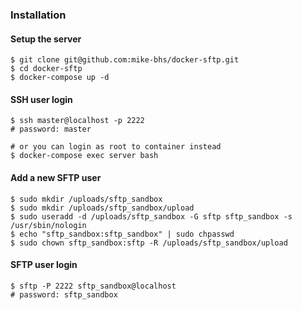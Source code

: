 ### Installation

#### Setup the server
```
$ git clone git@github.com:mike-bhs/docker-sftp.git
$ cd docker-sftp
$ docker-compose up -d
```

#### SSH user login
```
$ ssh master@localhost -p 2222
# password: master

# or you can login as root to container instead
$ docker-compose exec server bash
```

#### Add a new SFTP user
```
$ sudo mkdir /uploads/sftp_sandbox
$ sudo mkdir /uploads/sftp_sandbox/upload
$ sudo useradd -d /uploads/sftp_sandbox -G sftp sftp_sandbox -s /usr/sbin/nologin
$ echo "sftp_sandbox:sftp_sandbox" | sudo chpasswd
$ sudo chown sftp_sandbox:sftp -R /uploads/sftp_sandbox/upload
```

#### SFTP user login
```
$ sftp -P 2222 sftp_sandbox@localhost
# password: sftp_sandbox
```
